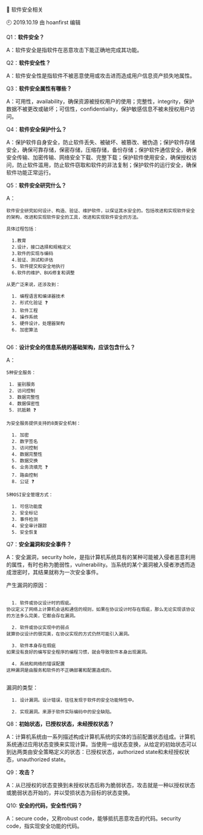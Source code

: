 🐾 软件安全相关

🕘 2019.10.19 由 hoanfirst 编辑

Q1：**软件安全？**

A：软件安全是指软件在恶意攻击下能正确地完成其功能。


Q2：**软件安全性？**

A：软件安全性是指软件不被恶意使用或攻击进而造成用户信息资产损失地属性。


Q3：**软件安全属性有哪些？**

A：可用性，availability，确保资源被授权用户的使用；完整性，integrity，保护数据不被更改或破坏；可信性，confidentiality，保护敏感信息不被未授权用户访问。


Q4：**软件安全保护什么？**

A：保护软件自身安全，防止软件丢失、被破坏、被篡改、被伪造；保护软件存储安全，确保可靠存储，保密存储，压缩存储，备份存储；保护软件通信安全，确保安全传输、加密传输、网络安全下载、完整下载；保护软件使用安全，确保授权访问，防止软件滥用，防止软件窃取和软件的非法复制；保护软件的运行安全，确保软件功能正常运行。


Q5：**软件安全研究什么？**

A：

```
软件安全研究如何设计、构造、验证、维护软件，以保证其水安全的。包括改进和实现软件安全的架构，改进和实现软件安全的工具，改进和实现软件安全的方法。

具体过程包括：

  1.教育 
  2.设计，接口选择和规格定义 
  3.软件的实现与编码 
  4.验证、测试和评估 
  5. 软件提交和安全地执行 
  6.软件的维护、BUG修复和调整
  
从更广泛来说，还涉及到：

  1. 编程语言和编译器技术
  2. 形式化验证 ❓
  3. 软件工程
  4. 操作系统
  5. 硬件设计，处理器架构
  6. 加密算法
  
```


Q6：**设计安全的信息系统的基础架构，应该包含什么？**

A：

```
5种安全服务：

 1. 鉴别服务
 2. 访问控制
 3. 数据完整性
 4. 数据保密性
 5. 抗抵赖 ❓
 
为安全服务提供支持的8类安全机制：

  1. 加密
  2. 数字签名
  3. 访问控制
  4. 数据完整性
  5. 数据交换
  6. 业务流填充 ❓
  7. 路由控制
  8. 公证 ❓

5种OSI安全管理方式：

  1. 可信功能度
  2. 安全标记
  3. 事件检测
  4. 安全审计跟踪
  5. 安全恢复

```


Q7：**安全漏洞和安全事件？**

A：安全漏洞，security hole，是指计算机系统具有的某种可能被入侵者恶意利用的属性，有时也称为脆弱性，vulnerability。当系统的某个漏洞被入侵者渗透而造成泄密时，其结果就称为一次安全事件。

产生漏洞的原因：

```

  1. 软件或协议设计时的瑕疵。
协议定义了网络上计算机会话和通信的规则，如果在协议设计时存在瑕疵，那么无论实现该协议的方法多么完美，它都会存在漏洞。

  2. 软件或协议实现中的弱点
就算协议设计的很完美，在协议实现的方式仍然可能引入漏洞。

  3. 软件本身存在瑕疵
如果没有良好的编写安全程序的编程习惯，就会导致软件本身出现漏洞。

  4. 系统和网络的错误配置
这种漏洞是由服务和软件的不正确部署和配置造成的。
  
```

漏洞的类型：

```
  1. 设计漏洞。设计错误，往往发现于软件的安全功能特性中。
  
  2. 实现漏洞。来源于软件实际编码中的安全缺陷。

```

Q8：**初始状态，已授权状态，未经授权状态？**

A：计算机系统由一系列描述构成计算机系统的实体的当前配置状态组成。计算机系统通过应用状态变换来实现计算。当使用一组状态变换，从给定的初始状态可以到达两类由安全策略定义的状态：已授权状态，authorized state和未经授权状态，unauthorized state。


Q9：**攻击？**

A：从已授权的状态变换到未授权状态后称为脆弱状态，攻击就是一种以授权状态或脆弱状态开始的，并以受损状态为目标的状态变换。


Q10: **安全的代码，安全性代码？**

A：secure code，又称robust code，能够抵抗恶意攻击的代码。security code，指实现安全功能的代码。
